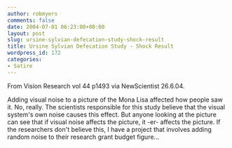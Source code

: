 ```yaml
---
author: robmyers
comments: false
date: 2004-07-01 06:23:00+00:00
layout: post
slug: ursine-sylvian-defecation-study-shock-result
title: Ursine Sylvian Defecation Study - Shock Result
wordpress_id: 172
categories:
- Satire
---
```


From Vision Research vol 44 p1493 via NewScientist 26.6.04.  
  
Adding visual noise to a picture of the Mona Lisa affected how people saw it. No, really. The scientists responsible for this study believe that the visual system's own noise causes this effect. But anyone looking at the picture can see that if visual noise affects the picture, it -er- affects the picture. If the researchers don't believe this, I have a project that involves adding random noise to their research grant budget figure...

  


